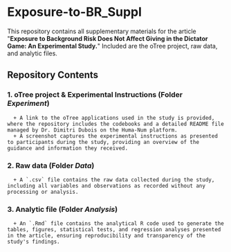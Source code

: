 # Exposure-to-BR_Suppl
This repository contains all supplementary materials for the article "**Exposure to Background Risk Does Not Affect Giving in the Dictator Game: An Experimental Study.**" Included are the oTree project, raw data, and analytic files.
## Repository Contents
### 1. oTree project & Experimental Instructions (Folder _Experiment_)
      + A link to the oTree applications used in the study is provided, where the repository includes the codebooks and a detailed README file managed by Dr. Dimitri Dubois on the Huma-Num platform.
      + A screenshot captures the experimental instructions as presented to participants during the study, providing an overview of the guidance and information they received.
### 2. Raw data (Folder _Data_)
      + A `.csv` file contains the raw data collected during the study, including all variables and observations as recorded without any processing or analysis.
### 3. Analytic file (Folder _Analysis_)
      + An `.Rmd` file contains the analytical R code used to generate the tables, figures, statistical tests, and regression analyses presented in the article, ensuring reproducibility and transparency of the study's findings.

